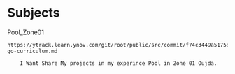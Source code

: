 # Subjects

Pool_Zone01

	https://ytrack.learn.ynov.com/git/root/public/src/commit/f74c3449a5175d57838284c82bd62dcfe53ba7bf/docs/piscine-go-curriculum.md

```
	I Want Share My projects in my experince Pool in Zone 01 Oujda.
```
